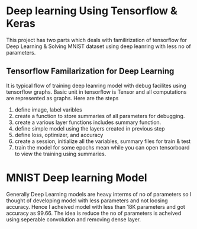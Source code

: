 # Deep learning Using Tensorflow & Keras

This project has two parts which deals with familirization of tensorflow for Deep Learning & Solving MNIST dataset using deep leanring with less no of parameters.

## Tensorflow Familarization for Deep Learning

It is typical flow of training deep leanring model with debug facilites using tensorflow graphs. Basic unit in tensorflow is Tensor and all computations are represented as graphs. Here are the steps
1. define image, label varibles
2. create a function to store summaries of all parameters for debugging.
3. create a various layer functions includes summary function.
4. define simple model using the layers created in previous step
5. define loss, optimizer, and accuracy
6. create a session, initialize all the variables, summary files for train & test
7. train the model for some epochs mean while you can open tensorboard to view the training using summaries.


# MNIST Deep learning Model

   Generally Deep Learning models are heavy interms of no of parameters so I thought of developing model with less parameters and not loosing accuracy. Hence I acheived model with less than 18K parameters  and got accuracy as 99.66. The idea is reduce the no of parameters is acheived using seperable convolution and removing dense layer.
